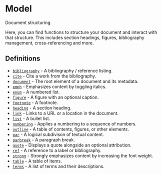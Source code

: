 # Model

Document structuring.

Here, you can find functions to structure your document and interact with that
structure. This includes section headings, figures, bibliography management,
cross-referencing and more.


## Definitions

- [`bibliography`](/reference/library/model/bibliography/) - A bibliography / reference listing.
- [`cite`](/reference/library/model/cite/) - Cite a work from the bibliography.
- [`document`](/reference/library/model/document/) - The root element of a document and its metadata.
- [`emph`](/reference/library/model/emph/) - Emphasizes content by toggling italics.
- [`enum`](/reference/library/model/enum/) - A numbered list.
- [`figure`](/reference/library/model/figure/) - A figure with an optional caption.
- [`footnote`](/reference/library/model/footnote/) - A footnote.
- [`heading`](/reference/library/model/heading/) - A section heading.
- [`link`](/reference/library/model/link/) - Links to a URL or a location in the document.
- [`list`](/reference/library/model/list/) - A bullet list.
- [`numbering`](/reference/library/model/numbering/) - Applies a numbering to a sequence of numbers.
- [`outline`](/reference/library/model/outline/) - A table of contents, figures, or other elements.
- [`par`](/reference/library/model/par/) - A logical subdivison of textual content.
- [`parbreak`](/reference/library/model/parbreak/) - A paragraph break.
- [`quote`](/reference/library/model/quote/) - Displays a quote alongside an optional attribution.
- [`ref`](/reference/library/model/ref/) - A reference to a label or bibliography.
- [`strong`](/reference/library/model/strong/) - Strongly emphasizes content by increasing the font weight.
- [`table`](/reference/library/model/table/) - A table of items.
- [`terms`](/reference/library/model/terms/) - A list of terms and their descriptions.

